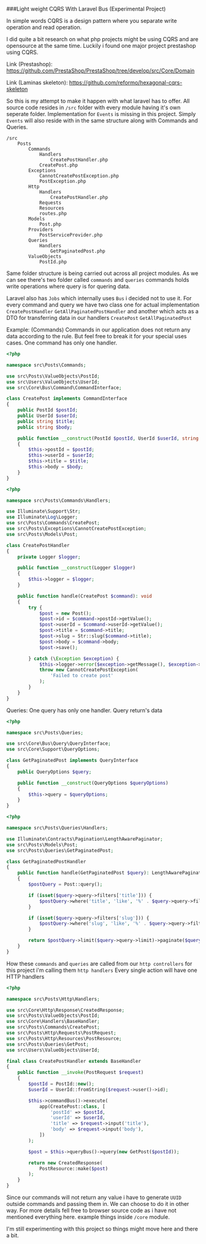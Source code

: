 ###Light weight CQRS With Laravel Bus (Experimental Project)

In simple words CQRS is a design pattern where you separate write operation and read operation.

I did quite a bit research on what php projects might be using CQRS and are opensource at the same time. Luckily i found one major project prestashop using CQRS.
  
Link (Prestashop):
https://github.com/PrestaShop/PrestaShop/tree/develop/src/Core/Domain

Link (Laminas skeleton):
https://github.com/reformo/hexagonal-cqrs-skeleton

So this is my attempt to make it happen with what laravel has to offer. All source code resides in `/src` folder with every module having it's own seperate folder. Implementation for `Events` is missing in this project. Simply `Events` will also reside with in the same structure along with Commands and Queries. 

````
/src
    Posts
        Commands
            Handlers
                CreatePostHandler.php
            CreatePost.php
        Exceptions
            CannotCreatePostException.php
            PostException.php
        Http
            Handlers
                CreatePostHandler.php
            Requests
            Resources
            routes.php
        Models
            Post.php
        Providers
            PostServiceProvider.php
        Queries
            Handlers
                GetPaginatedPost.php
        ValueObjects
            PostId.php
````

Same folder structure is being carried out across all project modules. As we can see there's two folder called `commands` and `queries` commands holds write operations where query is for quering data. 

Laravel also has `Jobs` which internally uses `Bus` i decided not to use it.
For every command and query we have two class one for actual implementation `CreatePostHandler` `GetAllPaginatedPostHandler` and another which acts as a DTO for transferring data in our handlers `CreatePost` `GetAllPaginatedPost`


Example: (Commands)
Commands in our application does not return any data according to the rule. But feel free to break it for your special uses cases. One command has only one handler.
```php
<?php

namespace src\Posts\Commands;

use src\Posts\ValueObjects\PostId;
use src\Users\ValueObjects\UserId;
use src\Core\Bus\Command\CommandInterface;

class CreatePost implements CommandInterface
{
    public PostId $postId;
    public UserId $userId;
    public string $title;
    public string $body;

    public function __construct(PostId $postId, UserId $userId, string $title, string $body)
    {
        $this->postId = $postId;
        $this->userId = $userId;
        $this->title = $title;
        $this->body = $body;
    }
}

```

```php
<?php

namespace src\Posts\Commands\Handlers;

use Illuminate\Support\Str;
use Illuminate\Log\Logger;
use src\Posts\Commands\CreatePost;
use src\Posts\Exceptions\CannotCreatePostException;
use src\Posts\Models\Post;

class CreatePostHandler
{
    private Logger $logger;

    public function __construct(Logger $logger)
    {
        $this->logger = $logger;
    }

    public function handle(CreatePost $command): void
    {
        try {
            $post = new Post();
            $post->id = $command->postId->getValue();
            $post->userId = $command->userId->getValue();
            $post->title = $command->title;
            $post->slug = Str::slug($command->title);
            $post->body = $command->body;
            $post->save();

        } catch (\Exception $exception) {
            $this->logger->error($exception->getMessage(), $exception->getTrace());
            throw new CannotCreatePostException(
                'Failed to create post'
            );
        }
    }
}

```

Queries:
One query has only one handler. Query return's data

```php
<?php

namespace src\Posts\Queries;

use src\Core\Bus\Query\QueryInterface;
use src\Core\Support\QueryOptions;

class GetPaginatedPost implements QueryInterface
{
    public QueryOptions $query;

    public function __construct(QueryOptions $queryOptions)
    {
        $this->query = $queryOptions;
    }
}

```

```php
<?php

namespace src\Posts\Queries\Handlers;

use Illuminate\Contracts\Pagination\LengthAwarePaginator;
use src\Posts\Models\Post;
use src\Posts\Queries\GetPaginatedPost;

class GetPaginatedPostHandler
{
    public function handle(GetPaginatedPost $query): LengthAwarePaginator
    {
        $postQuery = Post::query();

        if (isset($query->query->filters['title'])) {
            $postQuery->where('title', 'like', '%' . $query->query->filters['title'] . '%');
        }

        if (isset($query->query->filters['slug'])) {
            $postQuery->where('slug', 'like', '%' . $query->query->filters['slug'] . '%');
        }

        return $postQuery->limit($query->query->limit)->paginate($query->query->page);
    }
}

```

How these `commands` and `queries` are called from our `http controllers` for this project i'm calling them `http handlers`
Every single action will have one HTTP handlers

```php
<?php

namespace src\Posts\Http\Handlers;

use src\Core\Http\Response\CreatedResponse;
use src\Posts\ValueObjects\PostId;
use src\Core\Handlers\BaseHandler;
use src\Posts\Commands\CreatePost;
use src\Posts\Http\Requests\PostRequest;
use src\Posts\Http\Resources\PostResource;
use src\Posts\Queries\GetPost;
use src\Users\ValueObjects\UserId;

final class CreatePostHandler extends BaseHandler
{
    public function __invoke(PostRequest $request)
    {
        $postId = PostId::new();
        $userId = UserId::fromString($request->user()->id);

        $this->commandBus()->execute(
            app(CreatePost::class, [
                'postId' => $postId,
                'userId' => $userId,
                'title' => $request->input('title'),
                'body' => $request->input('body'),
            ])
        );

        $post = $this->queryBus()->query(new GetPost($postId));

        return new CreatedResponse(
            PostResource::make($post)
        );
    }
}

```

Since our commands will not return any value i have to generate `UUID` outside commands and passing them in. We can choose to do it in other way.
For more details fell free to browser source code as i have not mentioned everything here. example things inside `/core` module.

I'm still experimenting with this project so things might move here and there a bit.
